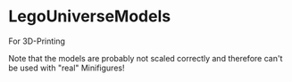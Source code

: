 # LegoUniverseModels
For 3D-Printing

Note that the models are probably not scaled correctly and therefore can't be used with "real" Minifigures!

